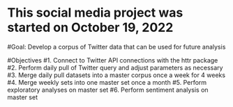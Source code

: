 # This social media project was started on October 19, 2022 

#Goal: Develop a corpus of Twitter data that can be used for future analysis 

#Objectives 
#1. Connect to Twitter API connections with the httr package 
#2. Perform daily pull of Twitter query and adjust parameters as necessary
#3. Merge daily pull datasets into a master corpus once a week for 4 weeks 
#4. Merge weekly sets into one master set once a month 
#5. Perform exploratory analyses on master set 
#6. Perform sentiment analysis on master set 

